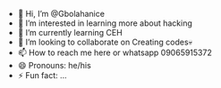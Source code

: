 - 👋 Hi, I’m @Gbolahanice
- 👀 I’m interested in learning more about hacking
- 🌱 I’m currently learning CEH
- 💞️ I’m looking to collaborate on Creating codes💀
- 📫 How to reach me here or whatsapp 09065915372
- 😄 Pronouns: he/his
- ⚡ Fun fact: ...

<!---
Gbolahanice/Gbolahanice is a ✨ special ✨ repository because its `README.md` (this file) appears on your GitHub profile.
You can click the Preview link to take a look at your changes.
--->
